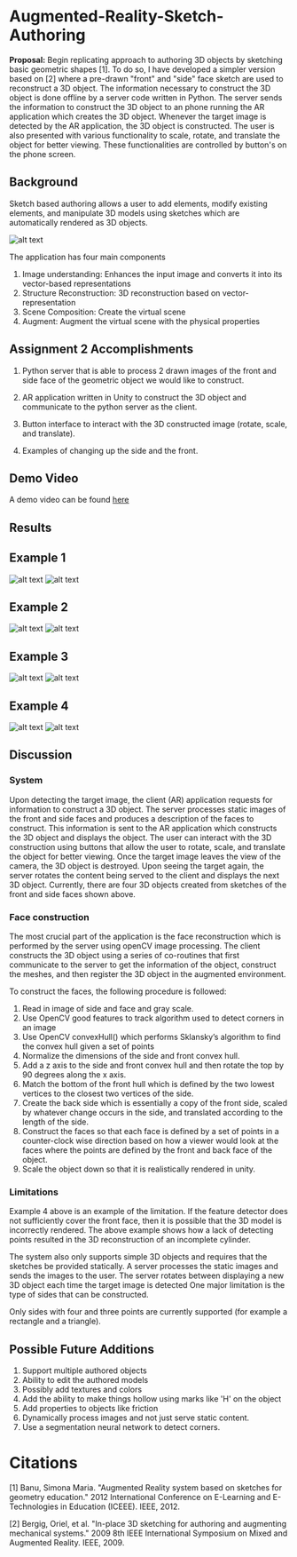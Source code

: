 # Augmented-Reality-Sketch-Authoring
**Proposal:** Begin replicating approach to authoring 3D objects by sketching basic geometric shapes [1]. To do so, I have developed a simpler version based on [2] where a pre-drawn "front" and "side" face sketch are used to reconstruct a 3D object. The information necessary to construct the 3D object is done offline by a server code written in Python. The server sends the information to construct the 3D object to an phone running the AR application which creates the 3D object. Whenever the target image is detected by the AR application, the 3D object is constructed. The user is also presented with various functionality to scale, rotate, and translate the object for better viewing. These functionalities are controlled by button's on the phone screen.

## Background
Sketch based authoring allows a user to add elements, modify existing elements, and manipulate 3D models using sketches which are automatically rendered as 3D objects.

![alt text](https://github.com/burrussmp/Augmented-Reality-Sketch-Authoring/blob/master/example.png)

The application has four main components

1. Image understanding: Enhances the input image and converts it into its vector-based representations
2. Structure Reconstruction: 3D reconstruction based on vector-representation
3. Scene Composition: Create the virtual scene
4. Augment: Augment the virtual scene with the physical properties

## Assignment 2 Accomplishments

1. Python server that is able to process 2 drawn images of the front and side face of the geometric object we would like to construct.

2. AR application written in Unity to construct the 3D object and communicate to the python server as the client.

3. Button interface to interact with the 3D constructed image (rotate, scale, and translate).

4. Examples of changing up the side and the front.


## Demo Video
A demo video can be found [here](https://drive.google.com/drive/folders/1Ye07AEKM2lWnVQWmO6ogAaoMGznK2UzF?usp=sharing)

## Results
## Example 1
![alt text](https://github.com/burrussmp/Augmented-Reality-Sketch-Authoring/blob/master/ex1.png)
![alt text](https://github.com/burrussmp/Augmented-Reality-Sketch-Authoring/blob/master/ex1_3d.png)
## Example 2
![alt text](https://github.com/burrussmp/Augmented-Reality-Sketch-Authoring/blob/master/ex2.png)
![alt text](https://github.com/burrussmp/Augmented-Reality-Sketch-Authoring/blob/master/ex2_3d.png)
## Example 3
![alt text](https://github.com/burrussmp/Augmented-Reality-Sketch-Authoring/blob/master/ex3.png)
![alt text](https://github.com/burrussmp/Augmented-Reality-Sketch-Authoring/blob/master/ex3_3d.png)
## Example 4
![alt text](https://github.com/burrussmp/Augmented-Reality-Sketch-Authoring/blob/master/ex4.png)
![alt text](https://github.com/burrussmp/Augmented-Reality-Sketch-Authoring/blob/master/ex4_3d.png)

## Discussion

### System
Upon detecting the target image, the client (AR) application requests for information to construct a 3D object. The server processes static images of the front and side faces and produces a description of the faces to construct. This information is sent to the AR application which constructs the 3D object and displays the object. The user can interact with the 3D construction using buttons that allow the user to rotate, scale, and translate the object for better viewing. Once the target image leaves the view of the camera, the 3D object is destroyed. Upon seeing the target again, the server rotates the content being served to the client and displays the next 3D object. Currently, there are four 3D objects created from sketches of the front and side faces shown above.

### Face construction
The most crucial part of the application is the face reconstruction which is performed by the server using openCV image processing. The client constructs the 3D object using a series of co-routines that first communicate to the server to get the information of the object, construct the meshes, and then register the 3D object in the augmented environment.

To construct the faces, the following procedure is followed:

1. Read in image of side and face and gray scale.
2. Use OpenCV good features to track algorithm used to detect corners in an image
3. Use OpenCV convexHull() which performs Sklansky’s algorithm to find the convex hull given a set of points
4. Normalize the dimensions of the side and front convex hull.
5. Add a z axis to the side and front convex hull and then rotate the top by 90 degrees along the x axis.
6. Match the bottom of the front hull which is defined by the two lowest vertices to the closest two vertices of the side.
7. Create the back side which is essentially a copy of the front side, scaled by whatever change occurs in the side, and translated according to the length of the side.
8. Construct the faces so that each face is defined by a set of points in a counter-clock wise direction based on how a viewer would look at the faces where the points are defined by the front and back face of the object.
9. Scale the object down so that it is realistically rendered in unity.


### Limitations

Example 4 above is an example of the limitation. If the feature detector does not sufficiently cover the front face, then it is possible that the 3D model is incorrectly rendered. The above example shows how a lack of detecting points resulted in the 3D reconstruction of an incomplete cylinder.

The system also only supports simple 3D objects and requires that the sketches be provided statically. A server processes the static images and sends the images to the user. The server rotates between displaying a new 3D object each time the target image is detected One major limitation is the type of sides that can be constructed. 

Only sides with four and three points are currently supported (for example a rectangle and a triangle).

## Possible Future Additions
1. Support multiple authored objects
2. Ability to edit the authored models
3. Possibly add textures and colors
4. Add the ability to make things hollow using marks like 'H' on the object
5. Add properties to objects like friction
6. Dynamically process images and not just serve static content.
7. Use a segmentation neural network to detect corners.

# Citations
[1] Banu, Simona Maria. "Augmented Reality system based on sketches for geometry education." 2012 International Conference on E-Learning and E-Technologies in Education (ICEEE). IEEE, 2012.

[2] Bergig, Oriel, et al. "In-place 3D sketching for authoring and augmenting mechanical systems." 2009 8th IEEE International Symposium on Mixed and Augmented Reality. IEEE, 2009.
